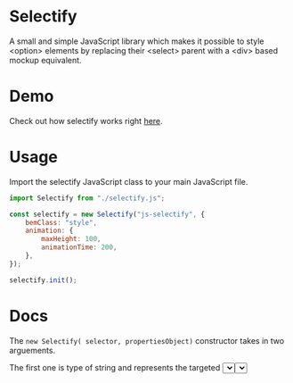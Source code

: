 # Selectify
A small and simple JavaScript library which makes it possible to style &lt;option> elements by replacing their &lt;select> parent with a &lt;div> based mockup equivalent.

# Demo
Check out how selectify works right [here](https://vanjazeli.github.io/selectify/).

# Usage
Import the selectify JavaScript class to your main JavaScript file.
```javascript
import Selectify from "./selectify.js";

const selectify = new Selectify("js-selectify", {
    bemClass: "style",
    animation: {
        maxHeight: 100,
        animationTime: 200,
    },
});

selectify.init();
```

# Docs
The ```new Selectify( selector, propertiesObject)``` constructor takes in two arguements.

The first one is type of string and represents the targeted <select> element's class name.
The second one is type of object and represents the propertiesObject which can be used to modify the targeted <select> element to our needs by adding multiple properties.

